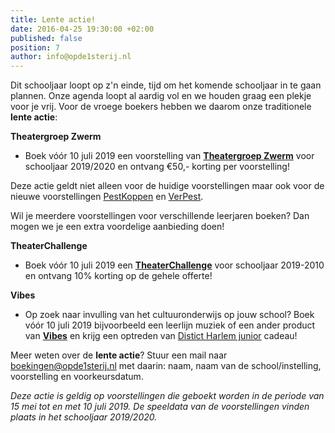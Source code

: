 ```yaml
---
title: Lente actie!
date: 2016-04-25 19:30:00 +02:00
published: false
position: 7
author: info@opde1sterij.nl
---
```


Dit schooljaar loopt op z'n einde, tijd om het komende schooljaar in te gaan plannen. Onze agenda loopt al aardig vol en we houden graag een plekje voor je vrij. Voor de vroege boekers hebben we daarom onze traditionele **lente actie**:

**Theatergroep Zwerm**

* Boek vóór 10 juli 2019 een voorstelling van **[Theatergroep Zwerm](https://www.opde1sterij.nl/theatergroep-zwerm/)** voor schooljaar 2019/2020 en ontvang €50,- korting per voorstelling!

Deze actie geldt niet alleen voor de huidige voorstellingen maar ook voor de nieuwe voorstellingen [PestKoppen](https://www.opde1sterij.nl/theatergroep-zwerm/pestkoppen/) en [VerPest](https://www.opde1sterij.nl/theatergroep-zwerm/verpest/).

Wil je meerdere voorstellingen voor verschillende leerjaren boeken? Dan mogen we je een extra voordelige aanbieding doen! 

**TheaterChallenge**

* Boek vóór 10 juli 2019 een [**TheaterChallenge**](https://www.opde1sterij.nl/theaterchallenge/) voor schooljaar 2019-2010 en ontvang 10% korting op de gehele offerte!

**Vibes**

* Op zoek naar invulling van het cultuuronderwijs op jouw school? Boek vóór 10 juli 2019 bijvoorbeeld een leerlijn muziek of een ander product van [**Vibes**](https://www.opde1sterij.nl/vibes/) en krijg een optreden van [Distict Harlem junior](https://www.opde1sterij.nl/vibes/district-harlem-junior/) cadeau! 

Meer weten over de **lente actie**? Stuur een mail naar boekingen@opde1sterij.nl met daarin: naam, naam van de school/instelling, voorstelling en voorkeursdatum.

*Deze actie is geldig op voorstellingen die geboekt worden in de periode van 15 mei tot en met 10 juli 2019. De speeldata van de voorstellingen vinden plaats in het schooljaar 2019/2020.*
